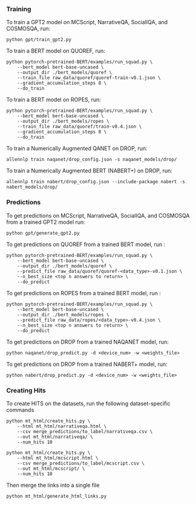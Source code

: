 ### Training

To train a GPT2 model on MCScript, NarrativeQA, SocialIQA, and COSMOSQA, run:
```
python gpt/train_gpt2.py
```

To train a BERT model on QUOREF, run:
```
python pytorch-pretrained-BERT/examples/run_squad.py \
    --bert_model bert-base-uncased \
    --output_dir ./bert_models/quoref \
    --train_file raw_data/quoref/quoref-train-v0.1.json \
    --gradient_accumulation_steps 8 \
    --do_train
```

To train a BERT model on ROPES, run:
```
python pytorch-pretrained-BERT/examples/run_squad.py \
    --bert_model bert-base-uncased \
    --output_dir ./bert_models/ropes \
    --train_file raw_data/quoref/train-v0.4.json \
    --gradient_accumulation_steps 8 \
    --do_train
```

To train a Numerically Augmented QANET on DROP, run:
```
allennlp train naqanet/drop_config.json -s naqanet_models/drop/ 
```

To train a Numerically Augmented BERT (NABERT+) on DROP, run:
```
allennlp train nabert/drop_config.json --include-package nabert -s nabert_models/drop/
```

### Predictions
To get predictions on MCScript, NarrativeQA, SocialIQA, and COSMOSQA from a trained GPT2 model run:
```
python gpt/generate_gpt2.py
```

To get predictions on QUOREF from a trained BERT model, run :
```
python pytorch-pretrained-BERT/examples/run_squad.py \
    --bert_model bert-base-uncased \
    --output_dir ./bert_models/quoref \
    --predict_file raw_data/quoref/quoref-<data_type>-v0.1.json \
    --n_best_size <top n answers to return> \
    --do_predict
```

To get predictions on ROPES from a trained BERT model, run :
```
python pytorch-pretrained-BERT/examples/run_squad.py \
    --bert_model bert-base-uncased \
    --output_dir ./bert_models/ropes \
    --predict_file raw_data/ropes/<data_type>-v0.4.json \
    --n_best_size <top n answers to return> \
    --do_predict
```

To get predictions on DROP from a trained NAQANET model, run:
```
python naqanet/drop_predict.py -d <device_num> -w <weights_file>
```

To get predictions on DROP from a trained NABERT+ model, run:
```
python nabert/drop_predict.py -d <device_num> -w <weights_file>
```

### Creating Hits
To create HITS on the datasets, run the following dataset-specific commands

```
python mt_html/create_hits.py \
    --html mt_html/narrativeqa.html \
    --csv merge_predictions/to_label/narrativeqa.csv \
    --out mt_html/narrativeqa/ \
    --num_hits 10 

python mt_html/create_hits.py \
    --html mt_html/mcscript.html \
    --csv merge_predictions/to_label/mcscript.csv \
    --out mt_html/mcscript/ \
    --num_hits 10 
```

Then merge the links into a single file
```
python mt_html/generate_html_links.py
```